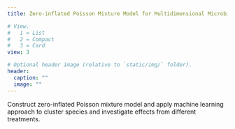 ```yaml
---
title: Zero-inflated Poisson Mixture Model for Multidimensional Microbiome Data

# View.
#   1 = List
#   2 = Compact
#   3 = Card
view: 3

# Optional header image (relative to `static/img/` folder).
header:
  caption: ""
  image: ""
---
```


Construct zero-inflated Poisson mixture model and apply machine learning approach to cluster species and investigate effects from different treatments.